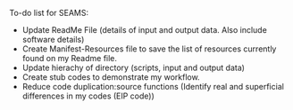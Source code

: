  To-do list for SEAMS:
 
- Update ReadMe File (details of input and output data. Also include software details)
- Create Manifest-Resources file to save the list of resources currently found on my Readme file.
- Update hierachy of directory (scripts, input and output data)
- Create stub codes to demonstrate my workflow.
- Reduce code duplication:source functions (Identify real and superficial differences in my codes (EIP code))
